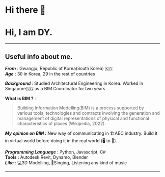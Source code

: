 # Hi there 👋

<!--
**Lionel-Lim/Lionel-Lim** is a ✨ _special_ ✨ repository because its `README.md` (this file) appears on your GitHub profile.

Here are some ideas to get you started:

- 🔭 I’m currently working on ...
- 🌱 I’m currently learning ...
- 👯 I’m looking to collaborate on ...
- 🤔 I’m looking for help with ...
- 💬 Ask me about ...
- 📫 How to reach me: ...
- 😄 Pronouns: ...
- ⚡ Fun fact: ...
-->

# Hi, I am DY.

* * *

## Useful info about me. 

**_From_** : Gwangju, Republic of Korea(South Korea) 🇰🇷  
**_Age_** : 30 in Korea, 29 in the rest of countries  
  
**_Background_** : Studied Architectural Engineering in Korea. Worked in Singapore🇸🇬 as a BIM Coordinator for two years.  
  
**What is BIM ?** :   

> Building Information Modelling(BIM) is a process supported by various tools, technologies and contracts involving the generation and management of digital representations of physical and functional characteristics of places (Wikipedia, 2022).

**_My opinion on BIM :_** New way of communicating in 🏗AEC industry. Build it in virtual world before doing it in the real world (🖥 to 🏢).  
  
_**Programming Language**_ : Python, Javascript, C#  
**Tools :** Autodesk Revit, Dynamo, Blender  
**_Like_** : 💻3D Modelling, 🎤Singing, Listening any kind of music

* * *
